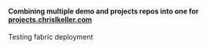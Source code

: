 #### Combining multiple demo and projects repos into one for [projects.chrislkeller.com](http://projects.chrislkeller.com)

Testing fabric deployment
